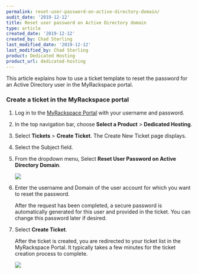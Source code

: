 ```yaml
---
permalink: reset-user-password-on-active-directory-domain/
audit_date: '2019-12-12'
title: Reset user password on Active Directory domain
type: article
created_date: '2019-12-12'
created_by: Chad Sterling
last_modified_date: '2019-12-12'
last_modified_by: Chad Sterling
product: Dedicated Hosting
product_url: dedicated-hosting
---
```


This article explains how to use a ticket template to reset the password for an Active Directory user
in the MyRackspace portal.

### Create a ticket in the MyRackspace portal

1. Log in to the [MyRackspace Portal](https://login.rackspace.com/login) with your username and
   password.

2. In the top navigation bar, choose **Select a Product** > **Dedicated Hosting**.

3. Select **Tickets** > **Create Ticket**. The Create New Ticket page displays. 

4. Select the Subject field.

5. From the dropdown menu, Select **Reset User Password on Active Directory Domain**. 

    <img src="{% asset_path dedicated-hosting/reset-user-password-on-active-directory-domain/password1.png %}" />

6. Enter the username and Domain of the user account for which you want to reset the password. 

   After the request has been completed, a secure password is automatically generated for this user
   and provided in the ticket. You can change this password later if desired.

7. Select **Create Ticket**.

   After the ticket is created, you are redirected to your ticket list in the MyRackspace Portal.
   It typically takes a few minutes for the ticket creation process to complete. 

   <img src="{% asset_path dedicated-hosting/reset-user-password-on-active-directory-domain/password2.png %}" />
